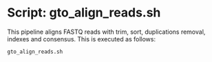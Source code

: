 # Script: gto_align_reads.sh

This pipeline aligns FASTQ reads with trim, sort, duplications removal, indexes and consensus. This is executed as follows:

```sh
gto_align_reads.sh
```